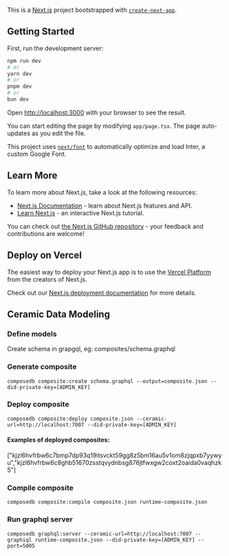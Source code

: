 This is a [Next.js](https://nextjs.org/) project bootstrapped with [`create-next-app`](https://github.com/vercel/next.js/tree/canary/packages/create-next-app).

## Getting Started

First, run the development server:

```bash
npm run dev
# or
yarn dev
# or
pnpm dev
# or
bun dev
```

Open [http://localhost:3000](http://localhost:3000) with your browser to see the result.

You can start editing the page by modifying `app/page.tsx`. The page auto-updates as you edit the file.

This project uses [`next/font`](https://nextjs.org/docs/basic-features/font-optimization) to automatically optimize and load Inter, a custom Google Font.

## Learn More

To learn more about Next.js, take a look at the following resources:

- [Next.js Documentation](https://nextjs.org/docs) - learn about Next.js features and API.
- [Learn Next.js](https://nextjs.org/learn) - an interactive Next.js tutorial.

You can check out [the Next.js GitHub repository](https://github.com/vercel/next.js/) - your feedback and contributions are welcome!

## Deploy on Vercel

The easiest way to deploy your Next.js app is to use the [Vercel Platform](https://vercel.com/new?utm_medium=default-template&filter=next.js&utm_source=create-next-app&utm_campaign=create-next-app-readme) from the creators of Next.js.

Check out our [Next.js deployment documentation](https://nextjs.org/docs/deployment) for more details.


## Ceramic Data Modeling 
### Define models 
Create schema in grapgql, eg: composites/schema.graphql
### Generate composite

`composedb composite:create schema.graphql --output=composite.json --did-private-key=[ADMIN_KEY]`

### Deploy composite
`composedb composite:deploy composite.json --ceramic-url=http://localhost:7007 --did-private-key=[ADMIN_KEY]`
#### Examples of deployed composites: 
<!-- ["kjzl6hvfrbw6cb1xctc6896v8id5qnmcdg0biqaez3yuytrsgpjaa0czc32bdgn","kjzl6hvfrbw6c7zk4c0rksxamnpnaimwnpgyme24cfd3q0gmba5km2tzkns4dfi"] -->
["kjzl6hvfrbw6c7bmp7dp93q19itsvckt59gg8z5bm16au5v1om8zjqpxb7yywyu","kjzl6hvfrbw6c8ghb51670zsstqvydnbsg876jtfwxgw2coxt2oaida0vaqhzk5"]


### Compile composite 
`composedb composite:compile composite.json runtime-composite.json`

### Run graphql server
`composedb graphql:server --ceramic-url=http://localhost:7007 --graphiql runtime-composite.json --did-private-key=[ADMIN_KEY] --port=5005`

